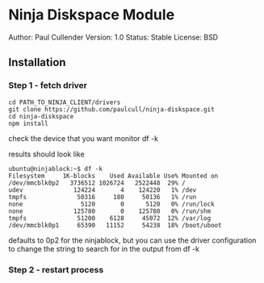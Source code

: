 Ninja Diskspace Module
======================
Author: Paul Cullender
Version: 1.0
Status: Stable
License: BSD


## Installation
### Step 1 - fetch driver
```
cd PATH_TO_NINJA_CLIENT/drivers
git clone https://github.com/paulcull/ninja-diskspace.git
cd ninja-diskspace
npm install
```

check the device that you want monitor
df -k

results should look like
```
ubuntu@ninjablock:~$ df -k
Filesystem     1K-blocks    Used Available Use% Mounted on
/dev/mmcblk0p2   3736512 1026724   2522448  29% /
udev              124224       4    124220   1% /dev
tmpfs              50316     180     50136   1% /run
none                5120       0      5120   0% /run/lock
none              125780       0    125780   0% /run/shm
tmpfs              51200    6128     45072  12% /var/log
/dev/mmcblk0p1     65390   11152     54238  18% /boot/uboot
```
defaults to 0p2 for the ninjablock, but you can use the driver
configuration to change the string to search for in the
output from df -k

### Step 2 - restart process
